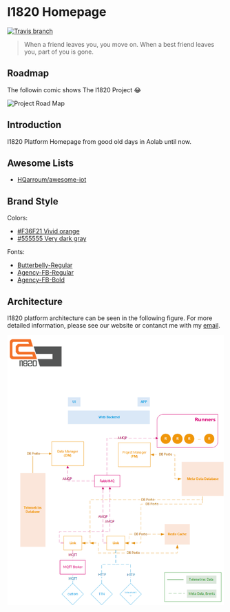 # I1820 Homepage
[![Travis branch](https://img.shields.io/travis/com/I1820/I1820.github.io/src.svg?style=flat-square)](https://travis-ci.com/I1820/I1820.github.io)

> When a friend leaves you, you move on. When a best friend leaves you, part of you is gone.

## Roadmap
The followin comic shows The I1820 Project :joy:

![Project Road Map](https://www.monkeyuser.com/assets/images/2017/45-code-progression.png)

## Introduction
I1820 Platform Homepage from good old days in Aolab until now.

## Awesome Lists
- [HQarroum/awesome-iot](https://github.com/HQarroum/awesome-iot)

## Brand Style
Colors:
- [#F36F21 Vivid orange](https://www.colorhexa.com/f36f21)
- [#555555 Very dark gray](https://www.colorhexa.com/555555)

Fonts:
- [Butterbelly-Regular](branding/fonts/Butterbelly-Regular.ttf)
- [Agency-FB-Regular](branding/fonts/AGENCYR.TTF)
- [Agency-FB-Bold](branding/fonts/AGENCYB.TTF)

## Architecture
I1820 platform architecture can be seen in the following figure. For more detailed information, please see our website
or contanct me with my [email](mailto:parham.alvani@gmail.com).

![I1820 Architecture](documentation/I1820.png)
